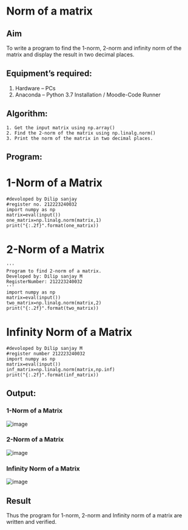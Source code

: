 # Norm of a matrix
## Aim
To write a program to find the 1-norm, 2-norm and infinity norm of the matrix and display the result in two decimal places.
## Equipment’s required:
1.	Hardware – PCs
2.	Anaconda – Python 3.7 Installation / Moodle-Code Runner
## Algorithm:
	1. Get the input matrix using np.array()   
    2. Find the 2-norm of the matrix using np.linalg.norm()
	3. Print the norm of the matrix in two decimal places.
## Program:

# 1-Norm of a Matrix
```
#devoloped by Dilip sanjay
#register no. 212223240032
import numpy as np
matrix=eval(input())
one_matrix=np.linalg.norm(matrix,1)
print("{:.2f}".format(one_matrix))
```


# 2-Norm of a Matrix
```
'''
Program to find 2-norm of a matrix.
Developed by: Dilip sanjay M
RegisterNumber: 212223240032
'''
import numpy as np
matrix=eval(input())
two_matrix=np.linalg.norm(matrix,2)
print("{:.2f}".format(two_matrix))
```



# Infinity Norm of a Matrix
```
#devoloped by Dilip sanjay M
#register number 212223240032
import numpy as np
matrix=eval(input())
inf_matrix=np.linalg.norm(matrix,np.inf)
print("{:.2f}".format(inf_matrix))
```




## Output:
### 1-Norm of a Matrix
![image](https://github.com/dilipsanjay/Norm-of-a-matrix/assets/155506948/34332ed8-d20b-4a6f-9810-da2ca26a51d5)

### 2-Norm of a Matrix
![image](https://github.com/dilipsanjay/Norm-of-a-matrix/assets/155506948/83c8fc89-1350-47d8-b20b-a61783064ef3)


### Infinity Norm of a Matrix
![image](https://github.com/dilipsanjay/Norm-of-a-matrix/assets/155506948/de489434-2da0-453b-af23-15fd61ad4fb7)


## Result
Thus the program for 1-norm, 2-norm and Infinity norm of a matrix are written and verified.

